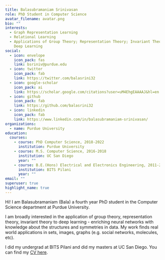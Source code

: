 ```yaml
---
title: Balasubramaniam Srinivasan
role: PhD Student in Computer Science
avatar_filename: avatar.png
bio: ""
interests:
  - Graph Representation Learning
  - Relational Learning
  - Applications of Group Theory; Representation Theory; Invariant Theory to
    Deep Learning
social:
  - icon: envelope
    icon_pack: fas
    link: bsriniv@purdue.edu
  - icon: twitter
    icon_pack: fab
    link: https://twitter.com/balasrini32
  - icon: google-scholar
    icon_pack: ai
    link: https://scholar.google.com/citations?user=uM4EhgEAAAAJ&hl=en
  - icon: github
    icon_pack: fab
    link: https://github.com/balasrini32
  - icon: linkedin
    icon_pack: fab
    link: https://www.linkedin.com/in/balasubramaniam-srinivasan/
organizations:
  - name: Purdue University
education:
  courses:
    - course: PhD Computer Science, 2018-2022
      institution: Purdue University
    - course: M.S. Computer Science, 2016-2018
      institution: UC San Diego
      year: ""
    - course: B.E.(Hons) Electrical and Electronics Engineering, 2011-2015
      institution: BITS Pilani
      year: ""
email: ""
superuser: true
highlight_name: true
---
```

Hi! I am Balasubramaniam (Bala) a fourth year PhD student in the Computer Science department at Purdue University. 

I am broadly interested in the application of group theory, representation theory, invariant theory to deep learning -  enriching neural networks with knowledge about  the structures and symmetries in data.  My work finds real world applications in sets, images, graphs (e.g. social networks, molecules, etc).

I did my undergrad at BITS Pilani and did my masters at UC San Diego. You can find my [CV here](https://balasrini32.netlify.app/uploads/Bala_CV_Oct21.pdf).